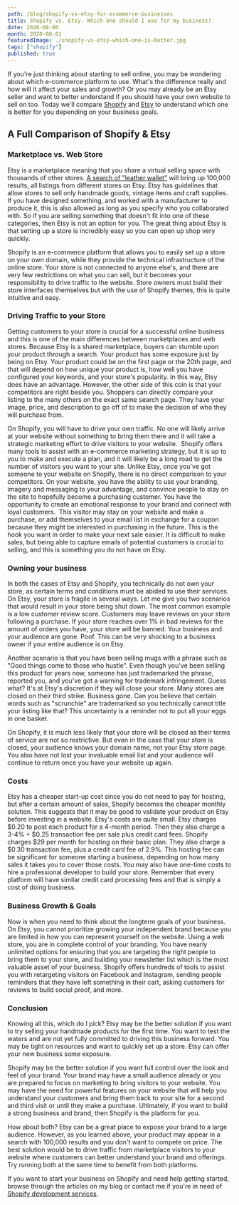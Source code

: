 ```yaml
---
path: /blog/shopify-vs-etsy-for-ecommerce-businesses
title: Shopify vs. Etsy. Which one should I use for my business?
date: 2020-08-06
month: 2020-08-01
featuredImage: ./shopify-vs-etsy-which-one-is-better.jpg
tags: ["shopify"]
published: true
---
```


If you're just thinking about starting to sell online, you may be wondering about which e-commerce platform to use. What's the difference really and how will it affect your sales and growth? Or you may already be an Etsy seller and want to better understand if you should have your own website to sell on too. Today we'll compare <a href="https://www.shopify.com/" target="_blank" rel="noreferrer noopener" aria-label="Shopify (opens in a new tab)">Shopify</a> and <a href="https://www.etsy.com/" target="_blank" rel="noreferrer noopener" aria-label="Etsy (opens in a new tab)">Etsy</a> to understand which one is better for you depending on your business goals.

## A Full Comparison of Shopify & Etsy

### Marketplace vs. Web Store

Etsy is a marketplace meaning that you share a virtual selling space with thousands of other stores. <a rel="noreferrer noopener" aria-label="A search of &quot;leather wallet&quot; (opens in a new tab)" href="https://www.etsy.com/search?q=leather%20wallet" target="_blank">A search of "leather wallet"</a> will bring up 100,000 results, all listings from different stores on Etsy. Etsy has guidelines that allow stores to sell only handmade goods, vintage items and craft supplies. If you have designed something, and worked with a manufacturer to produce it, this is also allowed as long as you specify who you collaborated with. So if you are selling something that doesn't fit into one of these categories, then Etsy is not an option for you. The great thing about Etsy is that setting up a store is incredibly easy so you can open up shop very quickly.

Shopify is an e-commerce platform that allows you to easily set up a store on your own domain, while they provide the technical infrastructure of the online store. Your store is not connected to anyone else's, and there are very few restrictions on what you can sell, but it becomes your responsibility to drive traffic to the website. Store owners must build their store interfaces themselves but with the use of Shopify themes, this is quite intuitive and easy.

### Driving Traffic to your Store

Getting customers to your store is crucial for a successful online business and this is one of the main differences between marketplaces and web stores. Because Etsy is a shared marketplace, buyers can stumble upon your product through a search. Your product has some exposure just by being on Etsy. Your product could be on the first page or the 20th page, and that will depend on how unique your product is, how well you have configured your keywords, and your store's popularity. In this way, Etsy does have an advantage. However, the other side of this coin is that your competitors are right beside you. Shoppers can directly compare your listing to the many others on the exact same search page. They have your image, price, and description to go off of to make the decision of who they will purchase from.

On Shopify, you will have to drive your own traffic. No one will likely arrive at your website without something to bring them there and it will take a strategic marketing effort to drive visitors to your website.  Shopify offers many tools to assist with an e-commerce marketing strategy, but it is up to you to make and execute a plan, and it will likely be a long road to get the number of visitors you want to your site. Unlike Etsy, once you've got someone to your website on Shopify, there is no direct comparison to your competitors. On your website, you have the ability to use your branding, imagery and messaging to your advantage, and convince people to stay on the site to hopefully become a purchasing customer. You have the opportunity to create an emotional response to your brand and connect with loyal customers.  This visitor may stay on your website and make a purchase, or add themselves to your email list in exchange for a coupon because they might be interested in purchasing in the future. This is the hook you want in order to make your next sale easier. It is difficult to make sales, but being able to capture emails of potential customers is crucial to selling, and this is something you do not have on Etsy.

### Owning your business

In both the cases of Etsy and Shopify, you technically do not own your store, as certain terms and conditions must be abided to use their services. On Etsy, your store is fragile in several ways. Let me give you two scenarios that would result in your store being shut down. The most common example is a low customer review score. Customers may leave reviews on your store following a purchase. If your store reaches over 1% in bad reviews for the amount of orders you have, your store will be banned. Your business and your audience are gone. Poof. This can be very shocking to a business owner if your entire audience is on Etsy.

Another scenario is that you have been selling mugs with a phrase such as "Good things come to those who hustle". Even though you've been selling this product for years now, someone has just trademarked the phrase, reported you, and you've got a warning for trademark infringement. Guess what? It's at Etsy's discretion if they will close your store. Many stores are closed on their third strike. Business gone. Can you believe that certain words such as "scrunchie" are trademarked so you technically cannot title your listing like that? This uncertainty is a reminder not to put all your eggs in one basket.

On Shopify, it is much less likely that your store will be closed as their terms of service are not so restrictive. But even in the case that your store is closed, your audience knows your domain name, not your Etsy store page. You also have not lost your invaluable email list and your audience will continue to return once you have your website up again.

### Costs

Etsy has a cheaper start-up cost since you do not need to pay for hosting, but after a certain amount of sales, Shopify becomes the cheaper monthly solution. This suggests that it may be good to validate your product on Etsy before investing in a website. Etsy's costs are quite small. Etsy charges $0.20 to post each product for a 4-month period. Then they also charge a 3-4% + $0.25 transaction fee per sale plus credit card fees. Shopify charges \$29 per month for hosting on their basic plan. They also charge a \$0.30 transaction fee, plus a credit card fee of 2.9%. This hosting fee can be significant for someone starting a business, depending on how many sales it takes you to cover those costs. You may also have one-time costs to hire a professional developer to build your store. Remember that every platform will have similar credit card processing fees and that is simply a cost of doing business.

### Business Growth &amp; Goals

Now is when you need to think about the longterm goals of your business. On Etsy, you cannot prioritize growing your independent brand because you are limited in how you can represent yourself on the website. Using a web store, you are in complete control of your branding. You have nearly unlimited options for ensuring that you are targeting the right people to bring them to your store, and building your newsletter list which is the most valuable asset of your business. Shopify offers hundreds of tools to assist you with retargeting visitors on Facebook and Instagram, sending people reminders that they have left something in their cart, asking customers for reviews to build social proof, and more.

### Conclusion

Knowing all this, which do I pick? Etsy may be the better solution if you want to try selling your handmade products for the first time. You want to test the waters and are not yet fully committed to driving this business forward. You may be tight on resources and want to quickly set up a store. Etsy can offer your new business some exposure.

Shopify may be the better solution if you want full control over the look and feel of your brand. Your brand may have a small audience already or you are prepared to focus on marketing to bring visitors to your website. You may have the need for powerful features on your website that will help you understand your customers and bring them back to your site for a second and third visit or until they make a purchase. Ultimately, if you want to build a strong business and brand, then Shopify is the platform for you.

How about both? Etsy can be a great place to expose your brand to a large audience. However, as you learned above, your product may appear in a search with 100,000 results and you don't want to compete on price. The best solution would be to drive traffic from marketplace visitors to your website where customers can better understand your brand and offerings. Try running both at the same time to benefit from both platforms.

If you want to start your business on Shopify and need help getting started, browse through the articles on my blog or contact me if you're in need of <a rel="noreferrer noopener" href="https://hanadrdla.com/services" target="_blank"> Shopify development services</a>.
